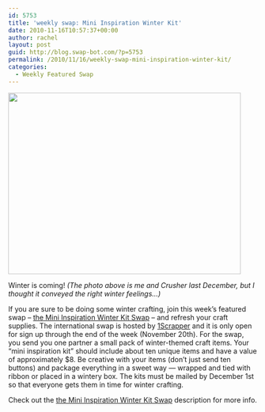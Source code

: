 ```yaml
---
id: 5753
title: 'weekly swap: Mini Inspiration Winter Kit'
date: 2010-11-16T10:57:37+00:00
author: rachel
layout: post
guid: http://blog.swap-bot.com/?p=5753
permalink: /2010/11/16/weekly-swap-mini-inspiration-winter-kit/
categories:
  - Weekly Featured Swap
---
```

[<img src="http://blog.swap-bot.com/wp-content/uploads/2010/11/snow.jpg" alt="" title="snow" width="470" height="367" class="aligncenter size-full wp-image-5754" srcset="http://blog.swap-bot.com/wp-content/uploads/2010/11/snow-300x234.jpg 300w, http://blog.swap-bot.com/wp-content/uploads/2010/11/snow.jpg 470w" sizes="(max-width: 470px) 100vw, 470px" />](http://blog.swap-bot.com/wp-content/uploads/2010/11/snow.jpg)

Winter is coming! _(The photo above is me and Crusher last December, but I thought it conveyed the right winter feelings&#8230;)_ 

If you are sure to be doing some winter crafting, join this week&#8217;s featured swap &#8211; [the Mini Inspiration Winter Kit Swap](http://www.swap-bot.com/swap/show/76006) &#8211; and refresh your craft supplies. The international swap is hosted by [1Scrapper](http://www.swap-bot.com/user:1Scrapper) and it is only open for sign up through the end of the week (November 20th). For the swap, you send you one partner a small pack of winter-themed craft items. Your &#8220;mini inspiration kit&#8221; should include about ten unique items and have a value of approximately $8. Be creative with your items (don&#8217;t just send ten buttons) and package everything in a sweet way &#8212; wrapped and tied with ribbon or placed in a wintery box. The kits must be mailed by December 1st so that everyone gets them in time for winter crafting. 

Check out the [the Mini Inspiration Winter Kit Swap](http://www.swap-bot.com/swap/show/76006) description for more info.